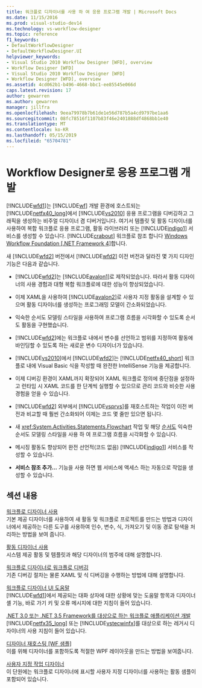 ```yaml
---
title: 워크플로 디자이너를 사용 하 여 응용 프로그램 개발 | Microsoft Docs
ms.date: 11/15/2016
ms.prod: visual-studio-dev14
ms.technology: vs-workflow-designer
ms.topic: reference
f1_keywords:
- DefaultWorkflowDesigner
- DefaultWorkflowDesigner.UI
helpviewer_keywords:
- Visual Studio 2010 Workflow Designer [WFD], overview
- Workflow Designer [WFD]
- Visual Studio 2010 Workflow Designer [WFD]
- Workflow Designer [WFD], overview
ms.assetid: 4cd062b1-b496-4668-bbc1-ee85545e066d
caps.latest.revision: 17
author: gewarren
ms.author: gewarren
manager: jillfra
ms.openlocfilehash: 9eea79978b7b61de1e56d787b5a4cd9797be1aa6
ms.sourcegitcommit: 08fc78516f1107b83f46e2401888df4868bb1e40
ms.translationtype: MT
ms.contentlocale: ko-KR
ms.lasthandoff: 05/15/2019
ms.locfileid: "65704781"
---
```

# <a name="developing-applications-with-the-workflow-designer"></a>Workflow Designer로 응용 프로그램 개발
[!INCLUDE[wfd1](../includes/wfd1-md.md)]는 [!INCLUDE[wf](../includes/wf-md.md)] 개발 환경에 호스트되는 [!INCLUDE[netfx40_long](../includes/netfx40-long-md.md)]에서 [!INCLUDE[vs2010](../includes/vs2010-md.md)] 응용 프로그램을 디버깅하고 그래픽을 생성하는 비주얼 디자이너 겸 디버거입니다. 여기서 템플릿 및 활동 디자이너를 사용하여 복합 워크플로 응용 프로그램, 활동 라이브러리 또는 [!INCLUDE[indigo1](../includes/indigo1-md.md)] 서비스를 생성할 수 있습니다. [!INCLUDE[crabout](../includes/crabout-md.md)] 워크플로 참조 합니다 [Windows Workflow Foundation &#91;.NET Framework 4&#93;](https://msdn.microsoft.com/library/9a23ea6b-d600-483e-89cd-8889cfec5f66)합니다.  
  
 새 [!INCLUDE[wfd2](../includes/wfd2-md.md)] 버전에서 [!INCLUDE[wfd2](../includes/wfd2-md.md)] 이전 버전과 달라진 몇 가지 디자인 기능은 다음과 같습니다.  
  
- [!INCLUDE[wfd2](../includes/wfd2-md.md)]는 [!INCLUDE[avalon1](../includes/avalon1-md.md)]로 제작되었습니다. 따라서 활동 디자이너의 사용 경험과 대형 복합 워크플로에 대한 성능이 향상되었습니다.  
  
- 이제 XAML을 사용하여 [!INCLUDE[avalon2](../includes/avalon2-md.md)]로 사용자 지정 활동을 설계할 수 있으며 활동 디자이너를 생성하는 프로그래밍 모델이 간소화되었습니다.  
  
- 익숙한 순서도 모델링 스타일을 사용하여 프로그램 흐름을 시각화할 수 있도록 순서도 활동을 구현했습니다.  
  
- [!INCLUDE[wfd2](../includes/wfd2-md.md)]에는 워크플로 내에서 변수를 선언하고 범위를 지정하여 활동에 바인딩할 수 있도록 하는 새로운 변수 디자이너가 있습니다.  
  
- [!INCLUDE[vs2010](../includes/vs2010-md.md)]에서 [!INCLUDE[wfd2](../includes/wfd2-md.md)]는 [!INCLUDE[netfx40_short](../includes/netfx40-short-md.md)] 워크플로 내에 Visual Basic 식을 작성할 때 완전한 IntelliSense 기능을 제공합니다.  
  
- 이제 디버깅 환경이 XAML까지 확장되어 XAML 워크플로 정의에 중단점을 설정하고 런타임 시 XAML 코드를 한 단계씩 실행할 수 있으므로 관리 코드와 비슷한 사용 경험을 얻을 수 있습니다.  
  
- [!INCLUDE[wfd2](../includes/wfd2-md.md)] 외부에서 [!INCLUDE[vsprvs](../includes/vsprvs-md.md)]를 재호스트하는 작업이 이전 버전과 비교할 때 훨씬 간소화되어 이제는 코드 몇 줄만 있으면 됩니다.  
  
- 새 <xref:System.Activities.Statements.Flowchart> 작업 및 해당 [순서도](../workflow-designer/flowchart-activity-designer.md) 익숙한 순서도 모델링 스타일을 사용 하 여 프로그램 흐름을 시각화할 수 있습니다.  
  
- 메시징 활동도 향상되어 완전 선언적(코드 없음) [!INCLUDE[indigo1](../includes/indigo1-md.md)] 서비스를 작성할 수 있습니다.  
  
- **서비스 참조 추가...** 기능을 사용 하면 웹 서비스에 액세스 하는 자동으로 작업을 생성할 수 있습니다.  
  
## <a name="in-this-section"></a>섹션 내용  
 [워크플로 디자이너 사용](../workflow-designer/using-the-workflow-designer.md)  
 기본 제공 디자이너를 사용하여 새 활동 및 워크플로 프로젝트를 만드는 방법과 디자이너에서 제공하는 다른 도구를 사용하여 인수, 변수, 식, 가져오기 및 이동 경로 탐색을 처리하는 방법을 보여 줍니다.  
  
 [활동 디자이너 사용](../workflow-designer/using-the-activity-designers.md)  
 시스템 제공 활동 및 템플릿과 해당 디자이너의 범주에 대해 설명합니다.  
  
 [워크플로 디자이너로 워크플로 디버깅](../workflow-designer/debugging-workflows-with-the-workflow-designer.md)  
 기존 디버깅 절차는 물론 XAML 및 식 디버깅을 수행하는 방법에 대해 설명합니다.  
  
 [워크플로 디자이너 UI 도움말](../workflow-designer/workflow-designer-ui-help.md)  
 [!INCLUDE[wfd1](../includes/wfd1-md.md)]에서 제공되는 대화 상자에 대한 상황에 맞는 도움말 항목과 디자이너 셸 기능, 바로 가기 키 및 오류 메시지에 대한 지침이 들어 있습니다.  
  
 [.NET 3.0 또는 .NET 3.5 Framework를 대상으로 하는 워크플로 애플리케이션 개발](../workflow-designer/developing-workflow-applications-targeting-the-dotnet-3-0-or-dotnet-3-5-framework.md)  
 [!INCLUDE[netfx35_long](../includes/netfx35-long-md.md)] 또는 [!INCLUDE[vstecwinfx](../includes/vstecwinfx-md.md)]를 대상으로 하는 레거시 디자이너의 사용 지침이 들어 있습니다.  
  
 [디자이너 재호스팅 &#91;WF 샘플&#93;](https://msdn.microsoft.com/library/b676ad31-5f64-4d84-9a36-b4d7113a2f4d)  
 이를 위해 디자이너를 포함하도록 적절한 WPF 레이아웃을 만드는 방법을 보여줍니다.  
  
 [사용자 지정 작업 디자이너](https://msdn.microsoft.com/library/dcf14dca-ce6d-4278-96ba-062f0a679075)  
 이 단원에는 워크플로 디자이너에 표시할 사용자 지정 디자이너를 사용하는 활동 샘플이 포함되어 있습니다.